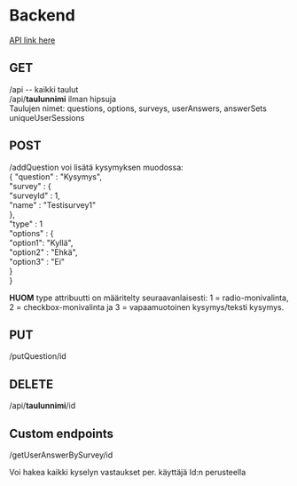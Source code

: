 # Backend

[API link here](https://team4back.herokuapp.com/api/)

## GET  
/api -- kaikki taulut<br>
/api/**taulunnimi** ilman hipsuja<br>
Taulujen nimet: questions, options, surveys, userAnswers, answerSets uniqueUserSessions
## POST
/addQuestion voi lisätä kysymyksen muodossa:<br>
{
    "question" : "Kysymys",<br>
    "survey" : {<br>
        "surveyId" : 1,<br>
        "name" : "Testisurvey1"<br>
    },<br>
    "type" : 1<br>
    "options" : {<br>
        "option1": "Kyllä",<br>
        "option2" : "Ehkä",<br>
        "option3" : "Ei"<br>
    }<br>
}

**HUOM** type attribuutti on määritelty seuraavanlaisesti: 1 = radio-monivalinta, 2 = checkbox-monivalinta ja 3 = vapaamuotoinen kysymys/teksti kysymys.

## PUT
/putQuestion/id

## DELETE
/api/**taulunnimi**/id

## Custom endpoints
/getUserAnswerBySurvey/id

Voi hakea kaikki kyselyn vastaukset per. käyttäjä Id:n perusteella